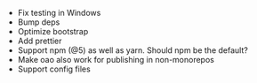 * Fix testing in Windows
* Bump deps
* Optimize bootstrap
* Add prettier
* Support npm (@5) as well as yarn. Should npm be the default?
* Make oao also work for publishing in non-monorepos
* Support config files
